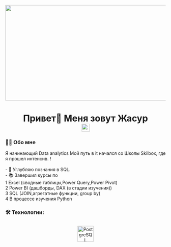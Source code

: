 <br clear="both">

<div align="center">
  <img height="300" width="600" src="https://user-images.githubusercontent.com/74038190/225813708-98b745f2-7d22-48cf-9150-083f1b00d6c9.gif"  />
</div>


<h1 align="center">Привет👋 Меня зовут Жасур


<div align="center">
  <a href="https://t.me/prosto_jas" target="_blank">
    <img src="https://img.shields.io/static/v1?message=Telegram&logo=telegram&label=&color=2CA5E0&logoColor=white&labelColor=&style=for-the-badge" height="25" alt="telegram logo"  />
  </a>
</div>


<h3 align="left">👩‍💻  Обо мне</h3>


<p align="left">Я начинающий Data analytics  Мой путь в it начался со Школы Skilbox, где я прошел интенсив.  !<br><br>- 🔭 Углубляю познания в SQL. <br>- 📚 Завершил курсы по <br>1 Excel (сводные таблицы,Power Query,Power Pivot)   <br>2 Power BI (дашборды, DAX (в стадии изучения)) <br>3 SQL (JOIN,агрегатные функции, group by) <br>4 В процессе изучения Python


<h3 align="left">🛠 Технологии:</h3>
<div align="center">  
<a href="https://www.postgresql.org/" target="_blank"><img style="margin: 10px" src="https://profilinator.rishav.dev/skills-assets/postgresql-original-wordmark.svg" alt="PostgreSQL" height="50" /></a>  
</div>

